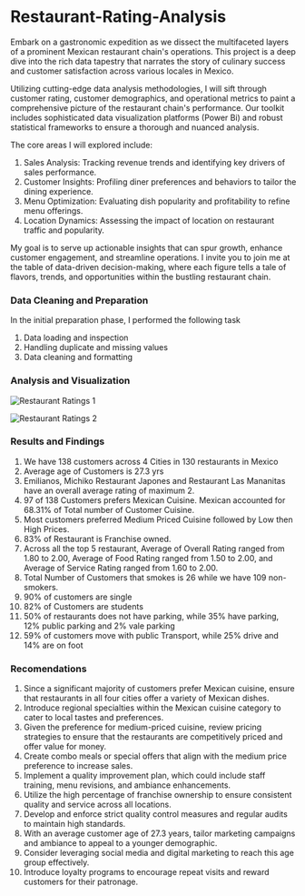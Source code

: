 # Restaurant-Rating-Analysis

Embark on a gastronomic expedition as we dissect the multifaceted layers of a prominent Mexican restaurant chain's operations. This project is a deep dive into the rich data tapestry that narrates the story of culinary success and customer satisfaction across various locales in Mexico.

Utilizing cutting-edge data analysis methodologies, I will sift through customer rating, customer demographics, and operational metrics to paint a comprehensive picture of the restaurant chain's performance. Our toolkit includes sophisticated data visualization platforms (Power Bi) and robust statistical frameworks to ensure a thorough and nuanced analysis.

The core areas I will explored include:

 1. Sales Analysis: Tracking revenue trends and identifying key drivers of sales performance.
 2. Customer Insights: Profiling diner preferences and behaviors to tailor the dining experience.
 3. Menu Optimization: Evaluating dish popularity and profitability to refine menu offerings.
 4. Location Dynamics: Assessing the impact of location on restaurant traffic and popularity.

My goal is to serve up actionable insights that can spur growth, enhance customer engagement, and streamline operations. I invite you to join me at the table of data-driven decision-making, where each figure tells a tale of flavors, trends, and opportunities within the bustling restaurant chain.

### Data Cleaning and Preparation
In the initial preparation phase, I performed the following task
  1. Data loading and inspection
  2. Handling duplicate and missing values
  3. Data cleaning and formatting

### Analysis and Visualization
![Restaurant Ratings 1](https://github.com/Adefemi010/Restaurant-Rating-Analysis/assets/149597242/f2bbae1b-2767-4fd2-bc43-41515abf2dd8)

![Restaurant Ratings 2](https://github.com/Adefemi010/Restaurant-Rating-Analysis/assets/149597242/6c8e58f3-1cbe-4684-9e12-33b82d5dc4fe)


### Results and Findings
1.  We have 138 customers across 4 Cities in 130 restaurants in Mexico
2. Average age of Customers is 27.3 yrs
3. Emilianos, Michiko Restaurant Japones and Restaurant Las Mananitas have an overall average rating of maximum 2. 
4. 97 of 138 Customers prefers Mexican Cuisine. Mexican accounted for 68.31% of Total number of Customer Cuisine.
5.  Most customers preferred Medium Priced Cuisine followed by Low then High Prices.
6. 83% of Restaurant is Franchise owned.
7. Across all the top 5 restaurant, Average of Overall Rating ranged from 1.80 to 2.00, Average of Food Rating ranged from 1.50 to 2.00, and Average of Service Rating ranged from 1.60 to 2.00.
8. Total Number of Customers that smokes is 26 while we have 109 non-smokers.
9. 90% of customers are single
10. 82% of Customers are students
11. 50% of restaurants does not have parking, while 35% have parking, 12% public parking and 2% vale parking 
12. 59% of customers move with public Transport, while 25% drive and 14% are on foot

 ### Recomendations
1.	Since a significant majority of customers prefer Mexican cuisine, ensure that restaurants in all four cities offer a variety of Mexican dishes.
2.	Introduce regional specialties within the Mexican cuisine category to cater to local tastes and preferences.
3.	Given the preference for medium-priced cuisine, review pricing strategies to ensure that the restaurants are competitively priced and offer value for money.
4.	Create combo meals or special offers that align with the medium price preference to increase sales.
5.	Implement a quality improvement plan, which could include staff training, menu revisions, and ambiance enhancements.
6.	Utilize the high percentage of franchise ownership to ensure consistent quality and service across all locations.
7.	Develop and enforce strict quality control measures and regular audits to maintain high standards.
8.	With an average customer age of 27.3 years, tailor marketing campaigns and ambiance to appeal to a younger demographic.
9.	Consider leveraging social media and digital marketing to reach this age group effectively.
10.	Introduce loyalty programs to encourage repeat visits and reward customers for their patronage.


